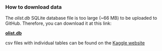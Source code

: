 ### How to download data


The *olist.db* SQLite database file is too large (~66 MB) to be uploaded to GitHub. Therefore, you can download it at this link:

**[olist.db](https://drive.google.com/file/d/1PIyBxWCT2pTjd2GH-qda1nu5XAGgkGGZ/view?usp=sharing)**

csv files with individual tables can be found on the [Kaggle website](https://www.kaggle.com/datasets/olistbr/brazilian-ecommerce)
